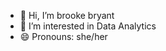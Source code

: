- 👋 Hi, I’m brooke bryant
- 👀 I’m interested in Data Analytics
- 😄 Pronouns: she/her

<!---
br00kebry4nt/br00kebry4nt is a ✨ special ✨ repository because its `README.md` (this file) appears on your GitHub profile.
You can click the Preview link to take a look at your changes.
--->
